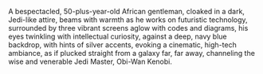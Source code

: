 A bespectacled, 50-plus-year-old African gentleman, cloaked in a dark, Jedi-like attire, beams with warmth as he works on futuristic technology, surrounded by three vibrant screens aglow with codes and diagrams, his eyes twinkling with intellectual curiosity, against a deep, navy blue backdrop, with hints of silver accents, evoking a cinematic, high-tech ambiance, as if plucked straight from a galaxy far, far away, channeling the wise and venerable Jedi Master, Obi-Wan Kenobi.
